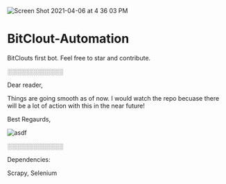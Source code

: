 ![Screen Shot 2021-04-06 at 4 36 03 PM](https://user-images.githubusercontent.com/25471002/113781364-34fc4000-96f6-11eb-9c0f-e8de78a89007.png)


# BitClout-Automation
BitClouts first bot. Feel free to star and contribute.

░░░░░░░░░░░░░

Dear reader,

Things are going smooth as of now. I would watch the repo becuase there will be a lot of action with this in the near future!

Best Regaurds,

![asdf](https://user-images.githubusercontent.com/25471002/113968087-01a1da00-97f8-11eb-97fe-c13e442b54e7.jpeg)


░░░░░░░░░░░░░




Dependencies:

Scrapy,
Selenium
